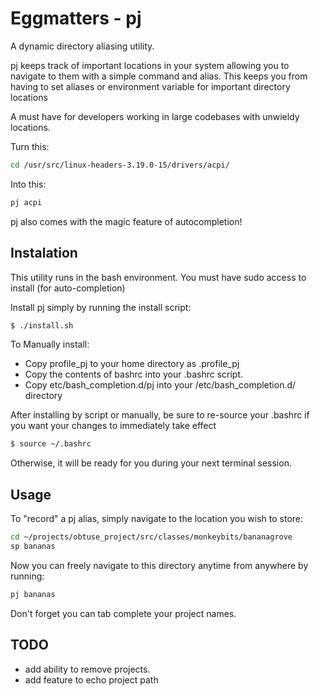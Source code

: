 Eggmatters - pj
=====================

A dynamic directory aliasing utility.

pj keeps track of important locations in your system allowing you to navigate to them with a simple command and alias.
This keeps you from having to set aliases or environment variable for important directory locations

A must have for developers working in large codebases with unwieldy locations.

Turn this:

``` bash
cd /usr/src/linux-headers-3.19.0-15/drivers/acpi/
```

Into this:

``` bash
pj acpi
```

pj also comes with the magic feature of autocompletion! 

Instalation
-----------
This utility runs in the bash environment.
You must have sudo access to install (for auto-completion)

Install pj simply by running the install script:

``` bash
$ ./install.sh
```
To Manually install:

- Copy profile_pj to your home directory as .profile_pj
- Copy the contents of bashrc into your .bashrc script.
- Copy etc/bash_completion.d/pj into your /etc/bash_completion.d/ directory

After installing by script or manually, be sure to re-source your .bashrc 
if you want your changes to immediately take effect
``` bash
$ source ~/.bashrc
```
Otherwise, it will be ready for you during your next terminal session.

Usage
-----
To "record" a pj alias, simply navigate to the location you wish to store:
``` bash
cd ~/projects/obtuse_project/src/classes/monkeybits/bananagrove
sp bananas
```
Now you can freely navigate to this directory anytime from anywhere by running:
``` bash
pj bananas
```
Don't forget you can tab complete your project names.

TODO
----
- add ability to remove projects.
- add feature to echo project path
